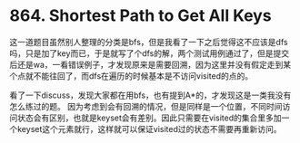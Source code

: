 # 864. Shortest Path to Get All Keys

这一道题目虽然别人整理的分类是bfs，但是我看了一下之后觉得这不应该是dfs吗，只是加了key而已，于是就写了个dfs的解，两个测试用例通过了，但是提交后还是wa，一看错误例子，才发现原来是需要回溯，因为这里并没有假定走到某个点就不能往回了，而dfs在遍历的时候基本是不访问visited的点的。

看了一下discuss，发现大家都在用bfs，也有提到A*的，才发现这是一类我没有怎么练过的题。
因为考虑到会有回溯的情况，但是同样是一个位置，不同时间访问状态会有区别，也就是keyset会有差别。因此只需要在visited的集合里多加一个keyset这个元素就行，这样就可以保证visited过的状态不需要再重新访问。
